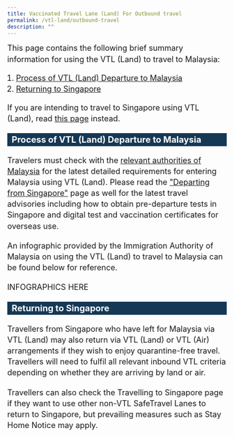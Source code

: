 ```yaml
---
title: Vaccinated Travel Lane (Land) For Outbound travel
permalink: /vtl-land/outbound-travel
description: ""
---
```



<p style="font-size:18px; margin-top:0px; margin-bottom:0px; line-height:1.4;">This page contains the following brief summary information for using the VTL (Land) to travel to Malaysia:</p>
<ol style="font-size:18px; padding-left:20px;">
	<li style="font-size:18px; line-height:1.4;"><a href="#process">Process of VTL (Land) Departure to Malaysia</a></li>
	<li style="font-size:18px; line-height:1.4;"><a href="#returning">Returning to Singapore</a></li>
	</ol>

<p style="font-size:18px; margin-top:0px; margin-bottom:0px; line-height:1.4;">If you are intending to travel to Singapore using VTL (Land), read <a href="/vtl-land/overview" target="_blank">this page</a> instead.</a>
	
	
<div id="process" style="background-color:#153855; color: #FFFFFF; font-size: 20px; line-height:1.5; margin: 20px 0px 20px 0px;"><b style="padding-left:10px;">Process of VTL (Land) Departure to Malaysia</b></div>

<p style="font-size:18px; margin-top:20px; margin-bottom:0px; line-height:1.4;">Travelers must check with the <a href="http://www.myvtl.gov.my/" target="_blank">relevant authorities of Malaysia</a> for the latest detailed requirements for entering Malaysia using VTL (Land). Please read the <a href="/departing/overview" target="_blank">"Departing from Singapore"</a> page as well for the latest travel advisories including how to obtain pre-departure tests in Singapore and digital test and vaccination certificates for overseas use.</p>

<p style="font-size:18px; margin-top:20px; margin-bottom:0px; line-height:1.4;">An infographic provided by the Immigration Authority of Malaysia on using the VTL (Land) to travel to Malaysia can be found below for reference.</p>

<p style="font-size:18px; margin-top:20px; margin-bottom:0px; line-height:1.4;">INFOGRAPHICS HERE</p>

<div style="background-color:#153855; color: #FFFFFF; font-size: 20px; line-height:1.5; margin: 20px 0px 20px 0px;"><b style="padding-left:10px;">Returning to Singapore</b></div>

<p style="font-size:18px; margin-top:20px; margin-bottom:0px; line-height:1.4;">Travellers from Singapore who have left for Malaysia via VTL (Land) may also return via VTL (Land) or VTL (Air) arrangements if they wish to enjoy quarantine-free travel. Travellers will need to fulfil all relevant inbound VTL criteria depending on whether they are arriving by land or air.</p>
<p style="font-size:18px; margin-top:20px; margin-bottom:0px; line-height:1.4;">Travellers can also check the Travelling to Singapore page if they want to use other non-VTL SafeTravel Lanes to return to Singapore, but prevailing measures such as Stay Home Notice may apply.</p>
